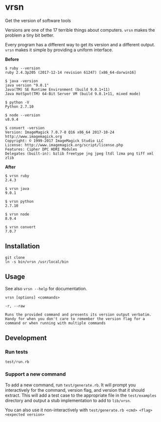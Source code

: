 # vrsn
Get the version of software tools

Versions are one of the 17 terrible things about computers. `vrsn` makes the problem a tiny bit better.

Every program has a different way to get its version and a different output. `vrsn` makes it simple by providing a uniform interface.

**Before**

```
$ ruby --version
ruby 2.4.3p205 (2017-12-14 revision 61247) [x86_64-darwin16]

$ java -version
java version "9.0.1"
Java(TM) SE Runtime Environment (build 9.0.1+11)
Java HotSpot(TM) 64-Bit Server VM (build 9.0.1+11, mixed mode)

$ python -V
Python 2.7.10

$ node --version
v8.9.4

$ convert -version
Version: ImageMagick 7.0.7-8 Q16 x86_64 2017-10-24 http://www.imagemagick.org
Copyright: © 1999-2017 ImageMagick Studio LLC
License: http://www.imagemagick.org/script/license.php
Features: Cipher DPC HDRI Modules 
Delegates (built-in): bzlib freetype jng jpeg ltdl lzma png tiff xml zlib
```

**After**

```
$ vrsn ruby
2.4.3

$ vrsn java
9.0.1

$ vrsn python
2.7.10

$ vrsn node
8.9.4

$ vrsn convert
7.0.7
```

## Installation

```
git clone
ln -s bin/vrsn /usr/local/bin
```

## Usage

See also `vrsn --help` for documentation.

```
vrsn [options] <commands>

-r, --raw

Runs the provided command and presents its version output verbatim. Handy for when you don't care to remember the version flag for a command or when running with multiple commands
```

## Development

### Run tests

```
test/run.rb
```

### Support a new command

To add a new command, run `test/generate.rb`. It will prompt you interactively for the command, version flag, and version that it should extract. This will add a test case to the appropriate file in the `test/examples` directory and output a stub implementation to add to `lib/vrsn`.

You can also use it non-interactively with `test/generate.rb <cmd> <flag> <expected version>`
